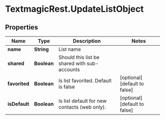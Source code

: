 # TextmagicRest.UpdateListObject

## Properties
Name | Type | Description | Notes
------------ | ------------- | ------------- | -------------
**name** | **String** | List name | 
**shared** | **Boolean** | Should this list be shared with sub-accounts | 
**favorited** | **Boolean** | Is list favorited. Default is false | [optional] [default to false]
**isDefault** | **Boolean** | Is list default for new contacts (web only). | [optional] [default to false]


